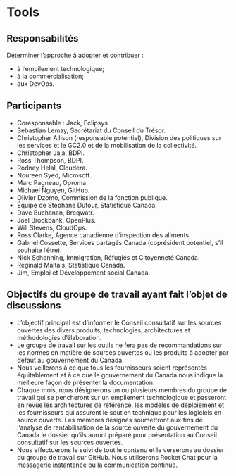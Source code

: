 # Tools

## Responsabilités

Déterminer l’approche à adopter et contribuer :
* à l’empilement technologique;
* à la commercialisation;
* aux DevOps.

## Participants

* Coresponsable : Jack, Eclipsys
* Sebastian Lemay, Secrétariat du Conseil du Trésor.
* Christopher Allison (responsable potentiel), Division des politiques sur les services et le GC2.0 et de la mobilisation de la collectivité.
* Christopher Jaja, BDPI.
* Ross Thompson, BDPI.
* Rodney Helal, Cloudera.
* Noureen Syed, Microsoft.
* Marc Pagneau, Oproma.
* Michael Nguyen, GitHub.
* Olivier Dzomo, Commission de la fonction publique.
* Équipe de Stéphane Dufour, Statistique Canada.
* Dave Buchanan, Breqwatr.
* Joel Brockbank, OpenPlus.
* Will Stevens, CloudOps.
* Ross Clarke, Agence canadienne d’inspection des aliments.
* Gabriel Cossette, Services partagés Canada (coprésident potentiel, s’il souhaite l’être).
* Nick Schonning, Immigration, Réfugiés et Citoyenneté Canada.
* Reginald Maltais, Statistique Canada.
* Jim, Emploi et Développement social Canada.

## Objectifs du groupe de travail ayant fait l’objet de discussions

* L’objectif principal est d’informer le Conseil consultatif sur les sources ouvertes des divers produits, technologies, architectures et méthodologies d’élaboration.
* Le groupe de travail sur les outils ne fera pas de recommandations sur les normes en matière de sources ouvertes ou les produits à adopter par défaut au gouvernement du Canada.
* Nous veillerons à ce que tous les fournisseurs soient représentés équitablement et à ce que le gouvernement du Canada nous indique la meilleure façon de présenter la documentation.
* Chaque mois, nous désignerons un ou plusieurs membres du groupe de travail qui se pencheront sur un empilement technologique et passeront en revue les architectures de référence, les modèles de déploiement et les fournisseurs qui assurent le soutien technique pour les logiciels en source ouverte. Les membres désignés soumettront aux fins de l’analyse de rentabilisation de la source ouverte du gouvernement du Canada le dossier qu’ils auront préparé pour présentation au Conseil consultatif sur les sources ouvertes.
* Nous effectuerons le suivi de tout le contenu et le verserons au dossier du groupe de travail sur GitHub. Nous utiliserons Rocket Chat pour la messagerie instantanée ou la communication continue.
